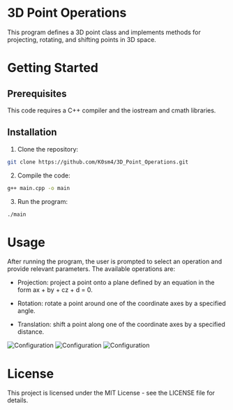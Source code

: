
# 3D Point Operations
This program defines a 3D point class and implements methods for projecting, rotating, and shifting points in 3D space.
# Getting Started
## Prerequisites
This code requires a C++ compiler and the iostream and cmath libraries.
## Installation
1. Clone the repository:
```bash
git clone https://github.com/K0sm4/3D_Point_Operations.git

```
2. Compile the code:
```bash
g++ main.cpp -o main

```
3. Run the program:
```bash
./main

```
# Usage
After running the program, the user is prompted to select an operation and provide relevant parameters. The available operations are:

* Projection: project a point onto a plane defined by an equation in the form ax + by + cz + d = 0.

* Rotation: rotate a point around one of the coordinate axes by a specified angle.

* Translation: shift a point along one of the coordinate axes by a specified distance.

![Configuration](https://cdn.discordapp.com/attachments/919285701227458581/1081925315951087739/image.png)
![Configuration](https://cdn.discordapp.com/attachments/919285701227458581/1081925151832150116/image.png)
![Configuration](https://cdn.discordapp.com/attachments/919285701227458581/1081925026816741596/image.png)

# License
This project is licensed under the MIT License - see the LICENSE file for details.